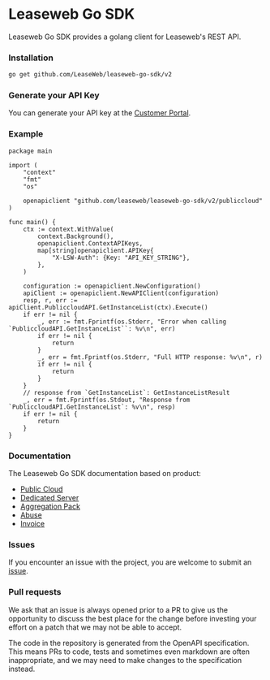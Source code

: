 # Leaseweb Go SDK
Leaseweb Go SDK provides a golang client for Leaseweb's REST API.

### Installation
```bash
go get github.com/LeaseWeb/leaseweb-go-sdk/v2
```

### Generate your API Key
You can generate your API key at the [Customer Portal](https://secure.leaseweb.com/).

### Example
```golang
package main

import (
	"context"
	"fmt"
	"os"

	openapiclient "github.com/leaseweb/leaseweb-go-sdk/v2/publiccloud"
)

func main() {
	ctx := context.WithValue(
		context.Background(),
		openapiclient.ContextAPIKeys,
		map[string]openapiclient.APIKey{
			"X-LSW-Auth": {Key: "API_KEY_STRING"},
		},
	)

	configuration := openapiclient.NewConfiguration()
	apiClient := openapiclient.NewAPIClient(configuration)
	resp, r, err := apiClient.PubliccloudAPI.GetInstanceList(ctx).Execute()
	if err != nil {
		_, err := fmt.Fprintf(os.Stderr, "Error when calling `PubliccloudAPI.GetInstanceList``: %v\n", err)
		if err != nil {
			return
		}
		_, err = fmt.Fprintf(os.Stderr, "Full HTTP response: %v\n", r)
		if err != nil {
			return
		}
	}
	// response from `GetInstanceList`: GetInstanceListResult
	_, err = fmt.Fprintf(os.Stdout, "Response from `PubliccloudAPI.GetInstanceList`: %v\n", resp)
	if err != nil {
		return
	}
}
```

### Documentation
The Leaseweb Go SDK documentation based on product:

- [Public Cloud](publiccloud/README.md)
- [Dedicated Server](dedicatedserver/README.md)
- [Aggregation Pack](aggregationpack/README.md)
- [Abuse](abuse/README.md)
- [Invoice](invoice/README.md)

### Issues
If you encounter an issue with the project, you are welcome to submit an [issue](https://github.com/Leaseweb/leaseweb-go-sdk/issues).

### Pull requests
We ask that an issue is always opened prior to a PR to give us the opportunity to discuss the best place for the change before investing your effort on a patch that we may not be able to accept.

The code in the repository is generated from the OpenAPI specification. This means PRs to code, tests and sometimes even markdown are often inappropriate, and we may need to make changes to the specification instead.

